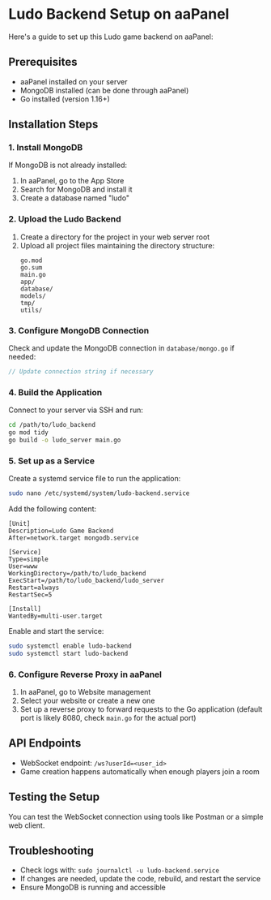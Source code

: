 # Ludo Backend Setup on aaPanel

Here's a guide to set up this Ludo game backend on aaPanel:

## Prerequisites

- aaPanel installed on your server
- MongoDB installed (can be done through aaPanel)
- Go installed (version 1.16+)

## Installation Steps

### 1. Install MongoDB

If MongoDB is not already installed:
1. In aaPanel, go to the App Store
2. Search for MongoDB and install it
3. Create a database named "ludo"

### 2. Upload the Ludo Backend

1. Create a directory for the project in your web server root
2. Upload all project files maintaining the directory structure:
   ```
   go.mod
   go.sum
   main.go
   app/
   database/
   models/
   tmp/
   utils/
   ```

### 3. Configure MongoDB Connection

Check and update the MongoDB connection in `database/mongo.go` if needed:

```go
// Update connection string if necessary
```

### 4. Build the Application

Connect to your server via SSH and run:

```bash
cd /path/to/ludo_backend
go mod tidy
go build -o ludo_server main.go
```

### 5. Set up as a Service

Create a systemd service file to run the application:

```bash
sudo nano /etc/systemd/system/ludo-backend.service
```

Add the following content:

```
[Unit]
Description=Ludo Game Backend
After=network.target mongodb.service

[Service]
Type=simple
User=www
WorkingDirectory=/path/to/ludo_backend
ExecStart=/path/to/ludo_backend/ludo_server
Restart=always
RestartSec=5

[Install]
WantedBy=multi-user.target
```

Enable and start the service:

```bash
sudo systemctl enable ludo-backend
sudo systemctl start ludo-backend
```

### 6. Configure Reverse Proxy in aaPanel

1. In aaPanel, go to Website management
2. Select your website or create a new one
3. Set up a reverse proxy to forward requests to the Go application (default port is likely 8080, check `main.go` for the actual port)

## API Endpoints

- WebSocket endpoint: `/ws?userId=<user_id>`
- Game creation happens automatically when enough players join a room

## Testing the Setup

You can test the WebSocket connection using tools like Postman or a simple web client.

## Troubleshooting

- Check logs with: `sudo journalctl -u ludo-backend.service`
- If changes are needed, update the code, rebuild, and restart the service
- Ensure MongoDB is running and accessible